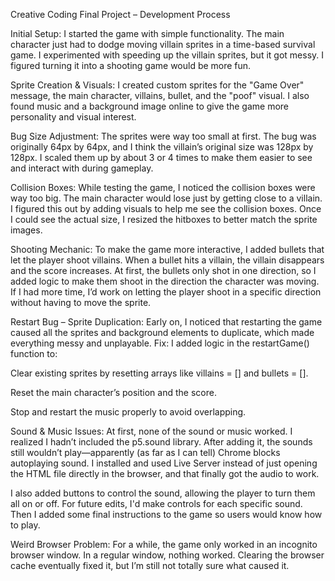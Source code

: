 Creative Coding Final Project – Development Process

Initial Setup:
I started the game with simple functionality. The main character just had to dodge moving villain sprites in a time-based survival game. I experimented with speeding up the villain sprites, but it got messy. I figured turning it into a shooting game would be more fun.

Sprite Creation & Visuals:
I created custom sprites for the "Game Over" message, the main character, villains, bullet, and the "poof" visual. I also found music and a background image online to give the game more personality and visual interest.

Bug Size Adjustment:
The sprites were way too small at first. The bug was originally 64px by 64px, and I think the villain’s original size was 128px by 128px. I scaled them up by about 3 or 4 times to make them easier to see and interact with during gameplay.

Collision Boxes:
While testing the game, I noticed the collision boxes were way too big. The main character would lose just by getting close to a villain. I figured this out by adding visuals to help me see the collision boxes. Once I could see the actual size, I resized the hitboxes to better match the sprite images.

Shooting Mechanic:
To make the game more interactive, I added bullets that let the player shoot villains. When a bullet hits a villain, the villain disappears and the score increases. At first, the bullets only shot in one direction, so I added logic to make them shoot in the direction the character was moving. If I had more time, I’d work on letting the player shoot in a specific direction without having to move the sprite.

Restart Bug – Sprite Duplication:
Early on, I noticed that restarting the game caused all the sprites and background elements to duplicate, which made everything messy and unplayable.
Fix: I added logic in the restartGame() function to:

Clear existing sprites by resetting arrays like villains = [] and bullets = [].

Reset the main character’s position and the score.

Stop and restart the music properly to avoid overlapping.

Sound & Music Issues:
At first, none of the sound or music worked. I realized I hadn’t included the p5.sound library. After adding it, the sounds still wouldn’t play—apparently (as far as I can tell) Chrome blocks autoplaying sound. I installed and used Live Server instead of just opening the HTML file directly in the browser, and that finally got the audio to work.

I also added buttons to control the sound, allowing the player to turn them all on or off. For future edits, I'd make controls for each specific sound. Then I added some final instructions to the game so users would know how to play.

Weird Browser Problem:
For a while, the game only worked in an incognito browser window. In a regular window, nothing worked. Clearing the browser cache eventually fixed it, but I’m still not totally sure what caused it.

